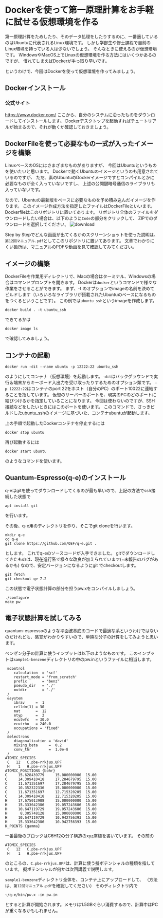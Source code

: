 # Dockerを使って第一原理計算をお手軽に試せる仮想環境を作る

第一原理計算をためしたり、そのデータ処理をしたりするのに、一番適しているのはUbuntuに代表されるLinux環境です。
しかし学部生や修士課程で自前のLinux環境を持っている人は少ないでしょう。
そんなときに使えるのが仮想環境です。
WindowsやMacOS上でLinuxの仮想環境を作る方法にはいくつかあるのですが、
慣れてしまえばDockerが手っ取り早いです。

というわけで、今回はDockerを使って仮想環境を作ってみましょう。

## Dockerインストール

### 公式サイト
https://www.docker.com/
ここから、自分のシステムに沿ったものをダウンロードしてインストールします。
Dockerデスクトップを起動すればチュートリアルが始まるので、それが動くか確認しておきましょう。


## DockerFileを使って必要なもの一式が入ったイメージを構築
LinuxベースのOSにはさまざまなものがありますが、
今回はUbuntuというものを使いたいと思います。
Dockerで動くUbuntuのイメージというのも用意されているのですが、
ただ、素のUbuntuのDockerイメージですとコンパイルとかに必要なものが全く入っていないですし、
上述の公開鍵暗号通信のライブラリも入っていないです。

なので、Ubuntuの最新版をベースに必要なものを予め積み込んだイメージを作ります。
このイメージ作成方法を指定したファイルはDockerFileといいます。
Dockerfileはこのリポジトリに置いてあります。
リポジトリ全体のファイルをダウンロードしたい場合は、以下のように`Code`の部分をクリックして、
ZIPでのダウンロードを選択してください。
![download](img/github_download.png.png)


Step by Stepでどんな画面が出てくるかのスクリーンショットを使った説明は、
`第12回マニュアル.pdf`としてこのリポジトリに置いてあります。
文章でわかりにくい箇所は、マニュアルのPDFや動画を見て確認してみてください。

## イメージの構築
DockerFileを作業用ディレクトリで、Macの場合はターミナル、Windowsの場合はコマンドプロンプトを開きます。
Dockerは`docker`というコマンドで様々な作業をさせることができます。
まず、-t のオプションでimageの名前を決めてビルドします（いろいろなライブラリが搭載されたUbuntuのベースになるものをつくるということです）。
この例では`ubuntu_ssh`というimageを作成します。

```
docker build . -t ubuntu_ssh
```
できてるかは
```
docker image ls
```
で確認してみましょう。

## コンテナの起動

```
docker run -dit --name ubuntu -p 12222:22 ubuntu_ssh
```
のようにしてコンテナ（仮想環境）を起動します。`-dit`はバックグラウンドで実行＆端末からキーボード入出力を受け取ったりするためのオプション類です。
`-p 12222:22`はコンテナのport 22をホスト（自分のPC）のポート10022に連結することを指しています。
仮想のサーバーのポートを、現実のPCのどのポートに結びつけるかを指定していることになります。
今回は使わないのですが、SSH接続などをしたいときにはこのポートを使います。
このコマンドで、さっきビルドしたubuntu_sshのイメージに基づいた、コンテナubuntuが起動します。

上の手順で起動したDockerコンテナを停止するには
```
docker stop ubuntu
```

再び起動するには
```
docker start ubuntu
```
のようなコマンドを使います。


## Quantum-Espresso(q-e)のインストール
q-eはgitを使ってダウンロードしてくるのが最も早いので、上記の方法でssh接続した状態で
```
apt install git
```
を行います。

その後、q-e用のディレクトリを作り、そこでgit cloneを行います。
```
mkdir q-e
cd q-e
git clone https://github.com/QEF/q-e.git .
```
とします。
これでq-eのソースコードが入手できました。
gitでダウンロードしてきたものは、現在進行系で様々な改良が加えられています(=未報告のバグがあるかも)
なので、安定バージョンになるようにgit でcheckoutします。
```
git fetch
git checkout qe-7.2
```
この状態で電子状態計算の部分を担うpw.xをコンパイルしましょう。

```
./configure
make pw
```

## 電子状態計算を試してみる
quantum-espressoのような平面波基底のコードで最適な系というわけではないのだけれども、感覚がわかりやすいので、単純な分子の計算をしてみようと思います。

ベンゼン分子の計算に使うインプットは以下のようなものです。
このインプットは`sample1-benzene`ディレクトリの中のpw.inというファイルに相当します。
```
 &control
    calculation  = 'scf'
    restart_mode = 'from_scratch'
    prefix       = 'benz'
    pseudo_dir   = './'
    outdir       = './'
 /
 &system    
    ibrav     =  1
    celldm(1) = 30
    nat       =  12
    ntyp      =  2
    ecutwfc   = 30.0
    ecutrho   = 240.0
    occupations = 'fixed' 
 /
 &electrons
    diagonalization = 'david'
    mixing_beta     =  0.2 
    conv_thr        =  1.0e-8
 /
ATOMIC_SPECIES
 C   12   C.pbe-rrkjus.UPF
 H    1   H.pbe-rrkjus.UPF
ATOMIC_POSITIONS {bohr}
C     15.628439779     15.000000000  15.00
C     14.309410418     17.284679795  15.00
C     11.671351697     17.284679795  15.00
C     10.352322336     15.000000000  15.00
C     11.671351697     12.715320205  15.00
C     14.309410418     12.715320205  15.00
H     17.675013988     15.000000000  15.00
H     15.333642386     19.057243606  15.00
H     10.647119729     19.057243606  15.00
H      8.305748128     15.000000000  15.00
H     10.647119729     10.942756393  15.00
H     15.333642386     10.942756393  15.00
K_POINTS {gamma}

```

一番最後のブロックはC6H12の分子構造のxyz座標を書いています。
その前の
```
ATOMIC_SPECIES
 C   12   C.pbe-rrkjus.UPF
 H    1   H.pbe-rrkjus.UPF
```
のところの、`C.pbe-rrkjus.UPF`は、計算に使う擬ポテンシャルの種類を指しています。
擬ポテンシャルが何かは次回講義で説明します。

`sample1-benzene`ディレクトリ全体を、コンテナ上にアップロードして、
（方法は、`第12回マニュアル.pdf`を確認してください）
そのディレクトリ内で
```
~/q-e/bin/pw.x -in pw.in
```
とすると計算が開始されます。メモリは1.5GBぐらい消費するので、計算中はPCが重くなるかもしれません。